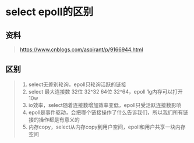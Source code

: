 # select epoll的区别

## 资料

> https://www.cnblogs.com/aspirant/p/9166944.html

## 区别

> 1. select无差别轮询，epoll只轮询活跃的链接
> 2. select 最大连接数 32位 32^32 64位 32^64，epoll 1g内存可以打开10w
> 3. io效率，select随着连接数增加效率变低，epoll只受活跃连接数影响
> 4. epoll是事件驱动，会把哪个链接操作了什么告诉我们，所以我们所有链接的操作都是有意义的
> 5. 内存copy，select从内存copy到用户空间，epoll和用户共享一块内存空间



